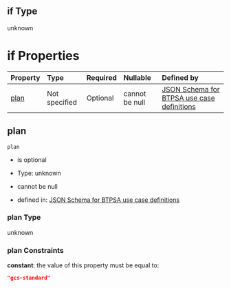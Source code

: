 ## if Type

unknown

# if Properties

| Property      | Type          | Required | Nullable       | Defined by                                                                                                                                                                                                                                  |
| :------------ | :------------ | :------- | :------------- | :------------------------------------------------------------------------------------------------------------------------------------------------------------------------------------------------------------------------------------------ |
| [plan](#plan) | Not specified | Optional | cannot be null | [JSON Schema for BTPSA use case definitions](btpsa-usecase-properties-services-items-allof-1-then-allof-82-then-allof-1-if-properties-plan.md "undefined#/properties/services/items/allOf/1/then/allOf/82/then/allOf/1/if/properties/plan") |

## plan



`plan`

*   is optional

*   Type: unknown

*   cannot be null

*   defined in: [JSON Schema for BTPSA use case definitions](btpsa-usecase-properties-services-items-allof-1-then-allof-82-then-allof-1-if-properties-plan.md "undefined#/properties/services/items/allOf/1/then/allOf/82/then/allOf/1/if/properties/plan")

### plan Type

unknown

### plan Constraints

**constant**: the value of this property must be equal to:

```json
"gcs-standard"
```
